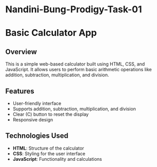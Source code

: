 # Nandini-Bung-Prodigy-Task-01

# Basic Calculator App

## Overview
This is a simple web-based calculator built using HTML, CSS, and JavaScript. It allows users to perform basic arithmetic operations like addition, subtraction, multiplication, and division.

## Features
- User-friendly interface
- Supports addition, subtraction, multiplication, and division
- Clear (C) button to reset the display
- Responsive design

## Technologies Used
- **HTML**: Structure of the calculator
- **CSS**: Styling for the user interface
- **JavaScript**: Functionality and calculations



